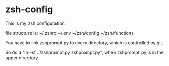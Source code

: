 # zsh-config

This is my zsh configuration.

file structure is: ~/.zshrc ~/.env ~/zsh/config ~/zsh/functions

You have to link zshprompt.py to every directory, which is controlled by git.

So do a "ln -sf ../zshprompt.py zshprompt.py", when zshprompt.py is in the upper directory.
